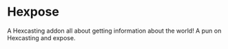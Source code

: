 # Hexpose

A Hexcasting addon all about getting information about the world! A pun on Hexcasting and expose.
